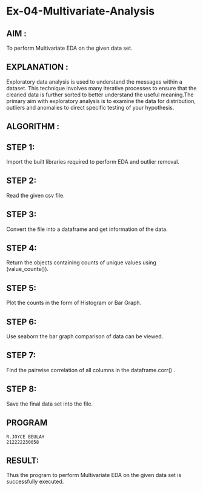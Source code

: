 # Ex-04-Multivariate-Analysis

## AIM :
To perform Multivariate EDA on the given data set.

## EXPLANATION :
Exploratory data analysis is used to understand the messages within a dataset. This technique involves many iterative processes to ensure that the cleaned data is further sorted to better understand the useful meaning.The primary aim with exploratory analysis is to examine the data for distribution, outliers and anomalies to direct specific testing of your hypothesis.

## ALGORITHM :
## STEP 1:
Import the built libraries required to perform EDA and outlier removal.

## STEP 2:
Read the given csv file.

## STEP 3:
Convert the file into a dataframe and get information of the data.

## STEP 4:
Return the objects containing counts of unique values using (value_counts()).

## STEP 5:
Plot the counts in the form of Histogram or Bar Graph.

## STEP 6:
Use seaborn the bar graph comparison of data can be viewed.

## STEP 7:
Find the pairwise correlation of all columns in the dataframe.corr() .

## STEP 8:
Save the final data set into the file.

## PROGRAM
```
R.JOYCE BEULAH
212222230058
```


## RESULT:
Thus the program to perform Multivariate EDA on the given data set is successfully executed.
